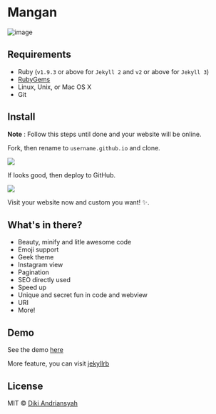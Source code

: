 # Mangan

![image](http://i.imgur.com/dgzKZlq.png)

## Requirements
- Ruby (`v1.9.3` or above for `Jekyll 2` and `v2` or above for `Jekyll 3`)
- [RubyGems](http://rubygems.org/pages/download)
- Linux, Unix, or Mac OS X
- Git

## Install

**Note** : Follow this steps until done and your website will be online.

Fork, then rename to `username.github.io` and clone.

<img src="http://i.imgur.com/rIROAIb.png">

If looks good, then deploy to GitHub.

<img src="http://i.imgur.com/ZMBCLja.png">

Visit your website now and custom you want! :sparkles:.    

## What's in there?

 * Beauty, minify and litle awesome code
 * Emoji support
 * Geek theme
 * Instagram view
 * Pagination
 * SEO directly used
 * Speed up
 * Unique and secret fun in code and webview
 * URI
 * More!

## Demo

See the demo [here](https://blog.dikiaap.id)

More feature, you can visit [jekyllrb](http://jekyllrb.com)

## License

MIT © [Diki Andriansyah](https://dikiaap.id)
